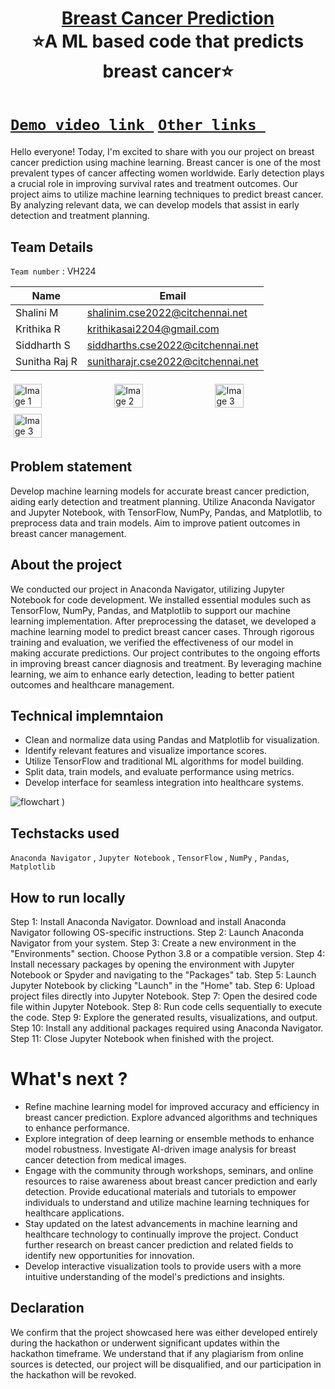 <h1 align="center" style="border-bottom: none">
    <b>
        <a href="#"> Breast Cancer Prediction </a><br>
    </b>
    ⭐️A ML based code that predicts breast cancer⭐️ <br>
</h1>

#  [`Demo video link `](https://drive.google.com/file/d/1NIvdMW37bU1QJcne63jfC0UJH8rYqvzM/view?usp=drivesdk) [`Other links `](https://anaconda.org/anaconda/jupyter) 
Hello everyone! Today, I'm excited to share with you our project on breast cancer prediction using machine learning.
Breast cancer is one of the most prevalent types of cancer affecting women worldwide.
Early detection plays a crucial role in improving survival rates and treatment outcomes.
Our project aims to utilize machine learning techniques to predict breast cancer.
By analyzing relevant data, we can develop models that assist in early detection and treatment planning.

## Team Details
`Team number` : VH224

| Name    | Email           |
|---------|-----------------|
| Shalini M | shalinim.cse2022@citchennai.net |
| Krithika R | krithikasai2204@gmail.com |
| Siddharth S | siddharths.cse2022@citchennai.net |
| Sunitha Raj R | sunitharajr.cse2022@citchennai.net |

<div style="display: flex; flex-wrap: wrap;">
    <img src="https://github.com/Shalu42/Vashisht-hackathon/assets/124187336/c0dc4c73-55c7-4e8b-a3b3-31843c17c5cb" alt="Image 1" style="width: 30%; margin: 5px;">
    <img src="https://github.com/Shalu42/Vashisht-hackathon/assets/124187336/29f8ab0f-0f36-4612-842b-c59938c840c3" alt="Image 2" style="width: 30%; margin: 5px;">
    <img src="https://github.com/Shalu42/Vashisht-hackathon/assets/124187336/243220a2-609c-4b69-8b3b-b860292b2c44" alt="Image 3" style="width: 30%; margin: 5px;">
    <img src="https://github.com/Shalu42/Vashisht-hackathon/assets/124187336/511a359e-5d1d-4bb1-acde-b3f7a28a092f" alt="Image 3" style="width: 30%; margin: 5px;">
       </div>

## Problem statement 
Develop machine learning models for accurate breast cancer prediction, aiding early detection and treatment planning. Utilize Anaconda Navigator and Jupyter Notebook, with TensorFlow, NumPy, Pandas, and Matplotlib, to preprocess data and train models. Aim to improve patient outcomes in breast cancer management.
## About the project
We conducted our project in Anaconda Navigator, utilizing Jupyter Notebook for code development.
We installed essential modules such as TensorFlow, NumPy, Pandas, and Matplotlib to support our machine learning implementation.
After preprocessing the dataset, we developed a machine learning model to predict breast cancer cases.
Through rigorous training and evaluation, we verified the effectiveness of our model in making accurate predictions.
Our project contributes to the ongoing efforts in improving breast cancer diagnosis and treatment.
By leveraging machine learning, we aim to enhance early detection, leading to better patient outcomes and healthcare management.
## Technical implemntaion 
- Clean and normalize data using Pandas and Matplotlib for visualization.
- Identify relevant features and visualize importance scores.
- Utilize TensorFlow and traditional ML algorithms for model building.
- Split data, train models, and evaluate performance using metrics.
- Develop interface for seamless integration into healthcare systems.
  
![flowchart](https://github.com/Shalu42/Vashisht-hackathon/assets/124187336/98b93025-25af-4a70-9a9e-2b746b468205)
)

## Techstacks used 
`Anaconda Navigator` , `Jupyter Notebook` , `TensorFlow` , `NumPy` , `Pandas`, `Matplotlib`

## How to run locally 
Step 1: Install Anaconda Navigator. Download and install Anaconda Navigator following OS-specific instructions.
Step 2: Launch Anaconda Navigator from your system.
Step 3: Create a new environment in the "Environments" section. Choose Python 3.8 or a compatible version.
Step 4: Install necessary packages by opening the environment with Jupyter Notebook or Spyder and navigating to the "Packages" tab.
Step 5: Launch Jupyter Notebook by clicking "Launch" in the "Home" tab.
Step 6: Upload project files directly into Jupyter Notebook.
Step 7: Open the desired code file within Jupyter Notebook.
Step 8: Run code cells sequentially to execute the code.
Step 9: Explore the generated results, visualizations, and output.
Step 10: Install any additional packages required using Anaconda Navigator.
Step 11: Close Jupyter Notebook when finished with the project.

# What's next ?
- Refine machine learning model for improved accuracy and efficiency in breast cancer prediction. Explore advanced algorithms and techniques to enhance performance.  
- Explore integration of deep learning or ensemble methods to enhance model robustness. Investigate AI-driven image analysis for breast cancer detection from medical images. 
- Engage with the community through workshops, seminars, and online resources to raise awareness about breast cancer prediction and early detection. Provide educational materials and tutorials to empower individuals to understand and utilize machine learning techniques for healthcare applications.
- Stay updated on the latest advancements in machine learning and healthcare technology to continually improve the project. Conduct further research on breast cancer prediction and related fields to identify new opportunities for innovation.
- Develop interactive visualization tools to provide users with a more intuitive understanding of the model's predictions and insights.

## Declaration
We confirm that the project showcased here was either developed entirely during the hackathon or underwent significant updates within the hackathon timeframe. We understand that if any plagiarism from online sources is detected, our project will be disqualified, and our participation in the hackathon will be revoked.
